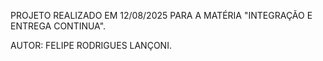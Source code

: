 PROJETO REALIZADO EM 12/08/2025 PARA A MATÉRIA "INTEGRAÇÃO E ENTREGA CONTINUA".

AUTOR: FELIPE RODRIGUES LANÇONI.
